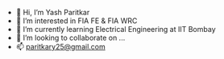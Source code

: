 - 👋 Hi, I’m Yash Paritkar
- 👀 I’m interested in FIA FE & FIA WRC
- 🌱 I’m currently learning Electrical Engineering at IIT Bombay
- 💞️ I’m looking to collaborate on ...
- 📫 paritkary25@gmail.com

<!---
paritkary25/paritkary25 is a ✨ special ✨ repository because its `README.md` (this file) appears on your GitHub profile.
You can click the Preview link to take a look at your changes.
--->
